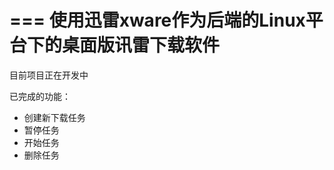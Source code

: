 ===
使用迅雷xware作为后端的Linux平台下的桌面版讯雷下载软件
==========
目前项目正在开发中
 

已完成的功能：
- 创建新下载任务
- 暂停任务
- 开始任务
- 删除任务

